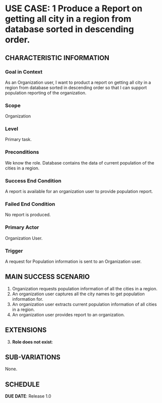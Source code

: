 # USE CASE: 1 Produce a Report on getting all city in a region from database sorted in descending order.

## CHARACTERISTIC INFORMATION

### Goal in Context

As an Organization user, I want to product a report on getting all city in a region from database sorted in descending order so that I can support population reporting of the organization.

### Scope

Organization

### Level

Primary task.

### Preconditions

We know the role.  Database contains the data of current population of the cities in a region.

### Success End Condition

A report is available for an organization user to provide population report.

### Failed End Condition

No report is produced.

### Primary Actor

Organization User.

### Trigger

A request for Population information is sent to an Organization user.

## MAIN SUCCESS SCENARIO

1. Organization requests population information of all the cities in a region.
2. An organization user captures all the city names to get population information for.
3. An organization user extracts current population information of all cities in a region.
4. An organization user provides report to an organization.

## EXTENSIONS

3. **Role does not exist**:

## SUB-VARIATIONS

None.

## SCHEDULE

**DUE DATE**: Release 1.0
